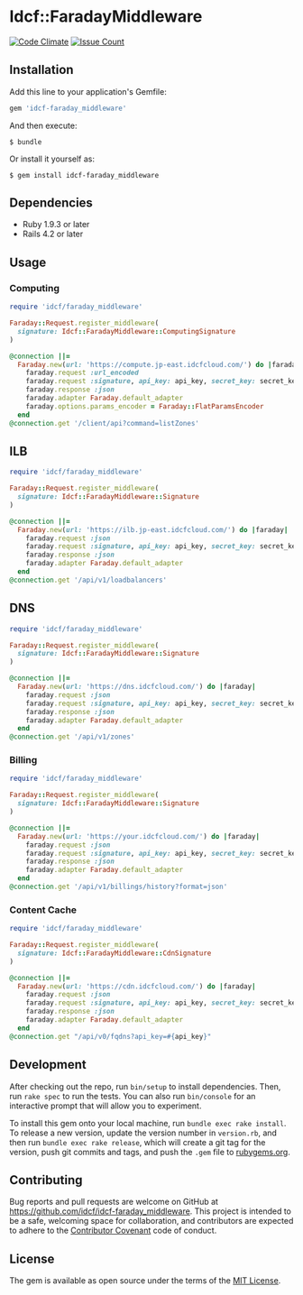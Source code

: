 # Idcf::FaradayMiddleware
[![Code Climate](https://codeclimate.com/github/idcf/idcf-faraday_middleware/badges/gpa.svg)](https://codeclimate.com/github/idcf/idcf-faraday_middleware)
[![Issue Count](https://codeclimate.com/github/idcf/idcf-faraday_middleware/badges/issue_count.svg)](https://codeclimate.com/github/idcf/idcf-faraday_middleware)

## Installation

Add this line to your application's Gemfile:

```ruby
gem 'idcf-faraday_middleware'
```

And then execute:

    $ bundle

Or install it yourself as:

    $ gem install idcf-faraday_middleware

## Dependencies
  - Ruby  1.9.3 or later
  - Rails 4.2   or later

## Usage

### Computing

```ruby
require 'idcf/faraday_middleware'

Faraday::Request.register_middleware(
  signature: Idcf::FaradayMiddleware::ComputingSignature
)

@connection ||=
  Faraday.new(url: 'https://compute.jp-east.idcfcloud.com/') do |faraday|
    faraday.request :url_encoded
    faraday.request :signature, api_key: api_key, secret_key: secret_key
    faraday.response :json
    faraday.adapter Faraday.default_adapter
    faraday.options.params_encoder = Faraday::FlatParamsEncoder
  end
@connection.get '/client/api?command=listZones'
```

## ILB

```ruby
require 'idcf/faraday_middleware'

Faraday::Request.register_middleware(
  signature: Idcf::FaradayMiddleware::Signature
)

@connection ||=
  Faraday.new(url: 'https://ilb.jp-east.idcfcloud.com/') do |faraday|
    faraday.request :json
    faraday.request :signature, api_key: api_key, secret_key: secret_key
    faraday.response :json
    faraday.adapter Faraday.default_adapter
  end
@connection.get '/api/v1/loadbalancers'
```

## DNS

```ruby
require 'idcf/faraday_middleware'

Faraday::Request.register_middleware(
  signature: Idcf::FaradayMiddleware::Signature
)

@connection ||=
  Faraday.new(url: 'https://dns.idcfcloud.com/') do |faraday|
    faraday.request :json
    faraday.request :signature, api_key: api_key, secret_key: secret_key
    faraday.response :json
    faraday.adapter Faraday.default_adapter
  end
@connection.get '/api/v1/zones'
```

### Billing

```ruby
require 'idcf/faraday_middleware'

Faraday::Request.register_middleware(
  signature: Idcf::FaradayMiddleware::Signature
)

@connection ||=
  Faraday.new(url: 'https://your.idcfcloud.com/') do |faraday|
    faraday.request :json
    faraday.request :signature, api_key: api_key, secret_key: secret_key
    faraday.response :json
    faraday.adapter Faraday.default_adapter
  end
@connection.get '/api/v1/billings/history?format=json'
```

### Content Cache

```ruby
require 'idcf/faraday_middleware'

Faraday::Request.register_middleware(
  signature: Idcf::FaradayMiddleware::CdnSignature
)

@connection ||=
  Faraday.new(url: 'https://cdn.idcfcloud.com/') do |faraday|
    faraday.request :json
    faraday.request :signature, api_key: api_key, secret_key: secret_key
    faraday.response :json
    faraday.adapter Faraday.default_adapter
  end
@connection.get "/api/v0/fqdns?api_key=#{api_key}"
```

## Development

After checking out the repo, run `bin/setup` to install dependencies. Then, run `rake spec` to run the tests. You can also run `bin/console` for an interactive prompt that will allow you to experiment.

To install this gem onto your local machine, run `bundle exec rake install`. To release a new version, update the version number in `version.rb`, and then run `bundle exec rake release`, which will create a git tag for the version, push git commits and tags, and push the `.gem` file to [rubygems.org](https://rubygems.org).

## Contributing

Bug reports and pull requests are welcome on GitHub at https://github.com/idcf/idcf-faraday_middleware. This project is intended to be a safe, welcoming space for collaboration, and contributors are expected to adhere to the [Contributor Covenant](http://contributor-covenant.org) code of conduct.


## License

The gem is available as open source under the terms of the [MIT License](http://opensource.org/licenses/MIT).
